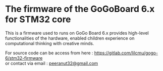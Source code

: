 # The firmware of the GoGoBoard 6.x for STM32 core

This is a firmware used to runs on GoGo Board 6.x provides high-level functionalities of the hardware, enabled children experience on computational thinking with creative minds.

For source code can be access from here : https://gitlab.com/lilcmu/gogo-6/stm32-firmware <br/>or contact via email : peeranut32@gmail.com
